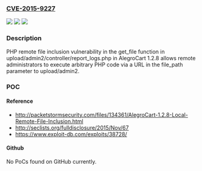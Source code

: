 ### [CVE-2015-9227](https://cve.mitre.org/cgi-bin/cvename.cgi?name=CVE-2015-9227)
![](https://img.shields.io/static/v1?label=Product&message=n%2Fa&color=blue)
![](https://img.shields.io/static/v1?label=Version&message=n%2Fa&color=blue)
![](https://img.shields.io/static/v1?label=Vulnerability&message=n%2Fa&color=brighgreen)

### Description

PHP remote file inclusion vulnerability in the get_file function in upload/admin2/controller/report_logs.php in AlegroCart 1.2.8 allows remote administrators to execute arbitrary PHP code via a URL in the file_path parameter to upload/admin2.

### POC

#### Reference
- http://packetstormsecurity.com/files/134361/AlegroCart-1.2.8-Local-Remote-File-Inclusion.html
- http://seclists.org/fulldisclosure/2015/Nov/67
- https://www.exploit-db.com/exploits/38728/

#### Github
No PoCs found on GitHub currently.

